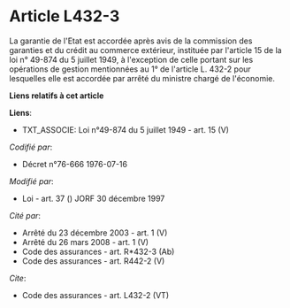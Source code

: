 # Article L432-3

La garantie de l'Etat est accordée après avis de la commission des garanties et du crédit au commerce extérieur, instituée
par l'article 15 de la loi n° 49-874 du 5 juillet 1949, à l'exception de celle portant sur les opérations de gestion
mentionnées au 1° de l'article L. 432-2 pour lesquelles elle est accordée par arrêté du ministre chargé de l'économie.

**Liens relatifs à cet article**

**Liens**:

  - TXT_ASSOCIE: Loi n°49-874 du 5 juillet 1949 - art. 15 (V)

_Codifié par_:

  - Décret n°76-666 1976-07-16

_Modifié par_:

  - Loi - art. 37 () JORF 30 décembre 1997

_Cité par_:

  - Arrêté du 23 décembre 2003 - art. 1 (V)
  - Arrêté du 26 mars 2008 - art. 1 (V)
  - Code des assurances - art. R*432-3 (Ab)
  - Code des assurances - art. R442-2 (V)

_Cite_:

  - Code des assurances - art. L432-2 (VT)
